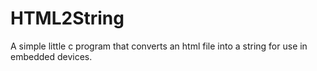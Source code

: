 # HTML2String
A simple little c program that converts an html file into a string for use in embedded devices.
